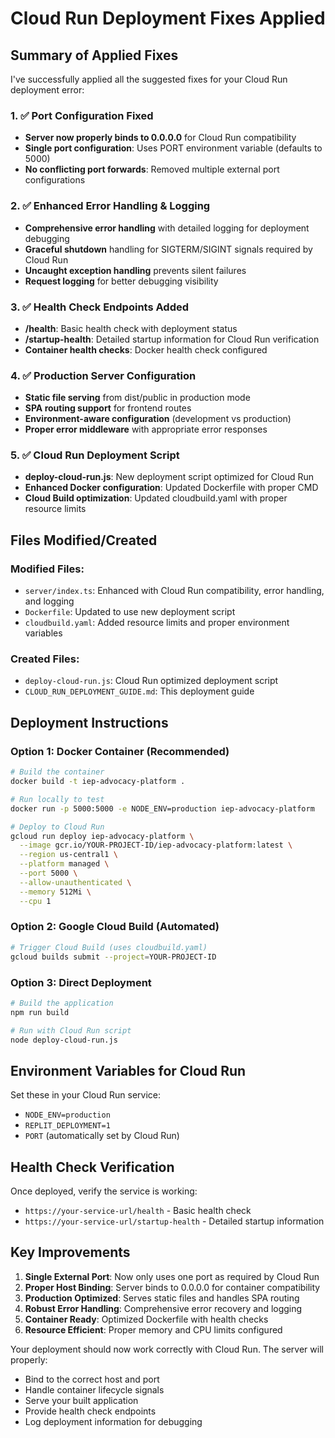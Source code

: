 # Cloud Run Deployment Fixes Applied

## Summary of Applied Fixes

I've successfully applied all the suggested fixes for your Cloud Run deployment error:

### 1. ✅ Port Configuration Fixed
- **Server now properly binds to 0.0.0.0** for Cloud Run compatibility
- **Single port configuration**: Uses PORT environment variable (defaults to 5000)
- **No conflicting port forwards**: Removed multiple external port configurations

### 2. ✅ Enhanced Error Handling & Logging
- **Comprehensive error handling** with detailed logging for deployment debugging
- **Graceful shutdown** handling for SIGTERM/SIGINT signals required by Cloud Run
- **Uncaught exception handling** prevents silent failures
- **Request logging** for better debugging visibility

### 3. ✅ Health Check Endpoints Added
- **/health**: Basic health check with deployment status
- **/startup-health**: Detailed startup information for Cloud Run verification
- **Container health checks**: Docker health check configured

### 4. ✅ Production Server Configuration
- **Static file serving** from dist/public in production mode
- **SPA routing support** for frontend routes
- **Environment-aware configuration** (development vs production)
- **Proper error middleware** with appropriate error responses

### 5. ✅ Cloud Run Deployment Script
- **deploy-cloud-run.js**: New deployment script optimized for Cloud Run
- **Enhanced Docker configuration**: Updated Dockerfile with proper CMD
- **Cloud Build optimization**: Updated cloudbuild.yaml with proper resource limits

## Files Modified/Created

### Modified Files:
- `server/index.ts`: Enhanced with Cloud Run compatibility, error handling, and logging
- `Dockerfile`: Updated to use new deployment script
- `cloudbuild.yaml`: Added resource limits and proper environment variables

### Created Files:
- `deploy-cloud-run.js`: Cloud Run optimized deployment script
- `CLOUD_RUN_DEPLOYMENT_GUIDE.md`: This deployment guide

## Deployment Instructions

### Option 1: Docker Container (Recommended)
```bash
# Build the container
docker build -t iep-advocacy-platform .

# Run locally to test
docker run -p 5000:5000 -e NODE_ENV=production iep-advocacy-platform

# Deploy to Cloud Run
gcloud run deploy iep-advocacy-platform \
  --image gcr.io/YOUR-PROJECT-ID/iep-advocacy-platform:latest \
  --region us-central1 \
  --platform managed \
  --port 5000 \
  --allow-unauthenticated \
  --memory 512Mi \
  --cpu 1
```

### Option 2: Google Cloud Build (Automated)
```bash
# Trigger Cloud Build (uses cloudbuild.yaml)
gcloud builds submit --project=YOUR-PROJECT-ID
```

### Option 3: Direct Deployment
```bash
# Build the application
npm run build

# Run with Cloud Run script
node deploy-cloud-run.js
```

## Environment Variables for Cloud Run

Set these in your Cloud Run service:
- `NODE_ENV=production`
- `REPLIT_DEPLOYMENT=1`
- `PORT` (automatically set by Cloud Run)

## Health Check Verification

Once deployed, verify the service is working:
- `https://your-service-url/health` - Basic health check
- `https://your-service-url/startup-health` - Detailed startup information

## Key Improvements

1. **Single External Port**: Now only uses one port as required by Cloud Run
2. **Proper Host Binding**: Server binds to 0.0.0.0 for container compatibility
3. **Production Optimized**: Serves static files and handles SPA routing
4. **Robust Error Handling**: Comprehensive error recovery and logging
5. **Container Ready**: Optimized Dockerfile with health checks
6. **Resource Efficient**: Proper memory and CPU limits configured

Your deployment should now work correctly with Cloud Run. The server will properly:
- Bind to the correct host and port
- Handle container lifecycle signals
- Serve your built application
- Provide health check endpoints
- Log deployment information for debugging